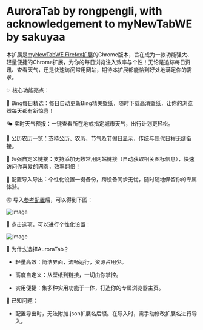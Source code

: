 # AuroraTab by rongpengli, with acknowledgement to myNewTabWE by sakuyaa 

本扩展是[myNewTabWE Firefox扩展](https://github.com/sakuyaa/myNewTabWE)的Chrome版本，旨在成为一款功能强大、轻量便捷的Chrome扩展，为你的每日浏览注入效率与个性！无论是追踪每日资讯、查看天气，还是快速访问常用网站，期待本扩展都能恰到好处地满足你的需求。

✨ 核心功能亮点：

🌅 Bing每日精选：每日自动更新Bing精美壁纸，随时下载高清壁纸，让你的浏览器每天都有新惊喜！

🌤️ 实时天气预报：一键查看所在地或指定城市天气，出行计划更轻松。

📅 公历农历一览：支持公历、农历、节气及节假日显示，传统与现代日程无缝衔接。

🔗 超强自定义链接：支持添加无数常用网站链接（自动获取相关图标信息），快速访问你喜爱的网页，效率翻倍！

💾 配置导入导出：个性化设置一键备份，跨设备同步无忧，随时随地保留你的专属体验。

🉑️ 导入[参考配置](https://raw.githubusercontent.com/rongpengli/myNewTabWE-Chrome/refs/heads/master/images/myNewTabWE.json)后，可以得到下图：

![image](https://raw.githubusercontent.com/rongpengli/myNewTabWE-Chrome/refs/heads/master/images/ScreenShot.png)

👀 点击选项，可以进行个性化设置：

![image](https://raw.githubusercontent.com/rongpengli/myNewTabWE-Chrome/refs/heads/master/images/ScreenShot2.png)

🚀 为什么选择AuroraTab？

- 轻量高效：简洁界面，流畅运行，资源占用少。

- 高度自定义：从壁纸到链接，一切由你掌控。

- 实用便捷：集多种实用功能于一体，打造你的专属浏览器主页。

🐛 已知问题：

- 配置导出时，无法附加.json扩展名后缀。在导入时，需手动修改扩展名进行导入。
